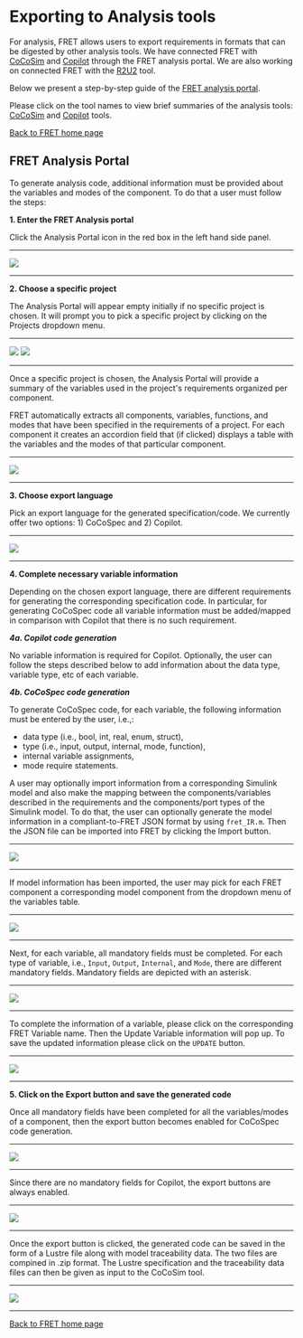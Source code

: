 # Exporting to Analysis tools

For analysis, FRET allows users to export requirements in formats that can be digested by other analysis tools. We have connected FRET with [CoCoSim](./cocosim.md) and [Copilot](./copilot.md) through the FRET analysis portal. We are also working on connected FRET with the [R2U2](./r2u2.md) tool.

Below we present a step-by-step guide of the [FRET analysis portal](#fretanalysisportal).

Please click on the tool names to view brief summaries of the analysis tools: [CoCoSim](./cocosim.md) and [Copilot](./copilot.md) tools.

[Back to FRET home page](../../userManual.md)


## FRET Analysis Portal
To generate analysis code, additional information must be provided about the variables and modes of the component. To do that a user must follow the steps:

**1. Enter the FRET Analysis portal**

Click the Analysis Portal icon in the red box in the left hand side panel.

***
<img src="../screen_shots/AnalysisPortalStep1.png">  

***


**2. Choose a specific project**

The Analysis Portal will appear empty initially if no specific project is chosen. It will prompt you to pick a specific project by clicking on the Projects dropdown menu.

***
<img src="../screen_shots/AnalysisPortalStep2a.png">

<img src="../screen_shots/AnalysisPortal2b.png">

***

Once a specific project is chosen, the Analysis Portal will provide a summary of the variables used in the project's requirements organized per component.

FRET automatically extracts all components, variables, functions, and modes that have been specified in the requirements of a project. For each component it creates an accordion field that (if clicked) displays a table with the variables and the modes of that particular component.

***
<img src="../screen_shots/AnalysisPortalStep2c.png">

***  

**3. Choose export language**

Pick an export language for the generated specification/code. We currently offer two options: 1) CoCoSpec and 2) Copilot.

***
<img src="../screen_shots/AnalysisPortal3.png">

***  

**4. Complete necessary variable information**

Depending on the chosen export language, there are different requirements for generating the corresponding specification code. In particular, for generating CoCoSpec code all variable information must be added/mapped in comparison with Copilot that there is no such requirement.

***4a. Copilot code generation***

No variable information is required for Copilot. Optionally, the user can follow the steps described below to add information about the data type, variable type, etc of each variable.

***4b. CoCoSpec code generation***

To generate CoCoSpec code, for each variable, the following information must be entered by the user, i.e.,:
* data type (i.e., bool, int, real, enum, struct),
* type (i.e., input, output, internal, mode, function),
* internal variable assignments,
* mode require statements.

A user may optionally import information from a corresponding Simulink model and also make the mapping between the components/variables described in the requirements and the components/port types of the Simulink model. To do that, the user can optionally generate the model information in a compliant-to-FRET JSON format by using `fret_IR.m`. Then the JSON file can be imported into FRET by clicking the Import button.

***
<img src="../screen_shots/AnalysisPortal4a.png">  

***

If model information has been imported, the user may pick for each FRET component a corresponding model component from the dropdown menu of the variables table.

***
<img src="../screen_shots/AnalysisPortal4b.png">  

***

Next, for each variable, all mandatory fields must be completed. For each type of variable, i.e., `Input`, `Output`, `Internal`, and `Mode`, there are different mandatory fields. Mandatory fields are depicted with an asterisk.

***
<img src="../screen_shots/AnalysisPortal4c.png">  

***

To complete the information of a variable, please click on the corresponding FRET Variable name. Then the Update Variable information will pop up. To save the updated information please click on the `UPDATE` button.

***
<img src="../screen_shots/AnalysisPortal4d.png">

***



**5. Click on the Export button and save the generated code**

Once all mandatory fields have been completed for all the variables/modes of a component, then the export button becomes enabled for CoCoSpec code generation.

***
<img src="../screen_shots/AnalysisPortal5.png">  

***

Since there are no mandatory fields for Copilot, the export buttons are always enabled.

***
<img src="../screen_shots/AnalysisPortal5Copilot.png">  

***

Once the export button is clicked, the generated code can be saved in the form of a Lustre file along with model traceability data. The two files are compined in .zip format. The Lustre specification and the traceability data files can then be given as input to the CoCoSim tool.

***
<img src="../screen_shots/AnalysisPortal5b.png">  

***

[Back to FRET home page](../../userManual.md)
